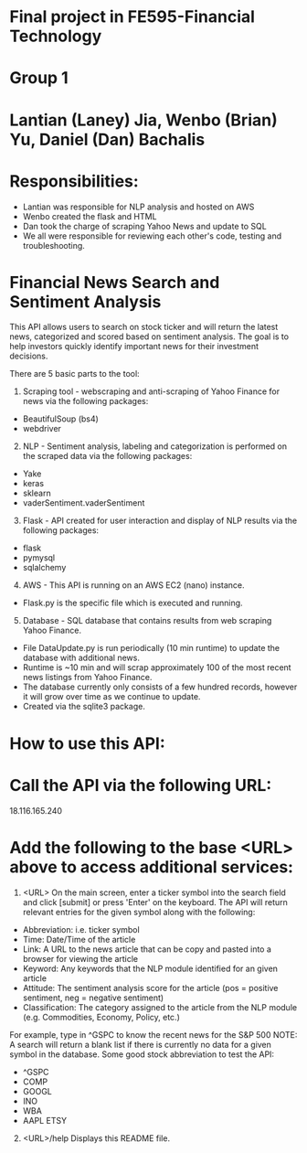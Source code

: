 # Final project in FE595-Financial Technology
# Group 1
# Lantian (Laney) Jia, Wenbo (Brian) Yu, Daniel (Dan) Bachalis
# Responsibilities:
- Lantian was responsible for NLP analysis and hosted on AWS
- Wenbo created the flask and HTML
- Dan took the charge of scraping Yahoo News and update to SQL
- We all were responsible for reviewing each other's code, testing and troubleshooting.

# Financial News Search and Sentiment Analysis
This API allows users to search on stock ticker and will return the latest news, categorized and scored based
on sentiment analysis.
The goal is to help investors quickly identify important news for their investment decisions.

There are 5 basic parts to the tool:
1. Scraping tool - webscraping and anti-scraping of Yahoo Finance for news via the following packages:
- BeautifulSoup (bs4)
- webdriver

2. NLP - Sentiment analysis, labeling and categorization is performed on the scraped data via the following packages:
- Yake
- keras
- sklearn
- vaderSentiment.vaderSentiment

3. Flask - API created for user interaction and display of NLP results via the following packages:
- flask
- pymysql
- sqlalchemy

4. AWS - This API is running on an AWS EC2 (nano) instance.
- Flask.py is the specific file which is executed and running.

5. Database - SQL database that contains results from web scraping Yahoo Finance.
- File DataUpdate.py is run periodically (10 min runtime) to update the database with additional news.
- Runtime is ~10 min and will scrap approximately 100 of the most recent news listings from Yahoo Finance.
- The database currently only consists of a few hundred records, however it will grow over time as we continue to update.
- Created via the sqlite3 package.

# How to use this API:

# Call the API via the following URL:
18.116.165.240

# Add the following to the base &lt;URL&gt; above to access additional services:

1. &lt;URL&gt;
On the main screen, enter a ticker symbol into the search field and click [submit] or press 'Enter' on the keyboard.
The API will return relevant entries for the given symbol along with the following:
- Abbreviation: i.e. ticker symbol
- Time: Date/Time of the article
- Link: A URL to the news article that can be copy and pasted into a browser for viewing the article
- Keyword: Any keywords that the NLP module identified for an given article
- Attitude: The sentiment analysis score for the article (pos = positive sentiment, neg = negative sentiment)
- Classification: The category assigned to the article from the NLP module (e.g. Commodities, Economy, Policy, etc.)

For example, type in ^GSPC to know the recent news for the S&P 500
NOTE: A search will return a blank list if there is currently no data for a given symbol in the database.
Some good stock abbreviation to test the API:
- ^GSPC
- COMP
- GOOGL
- INO
- WBA
- AAPL ETSY

2. &lt;URL&gt;/help
Displays this README file.

